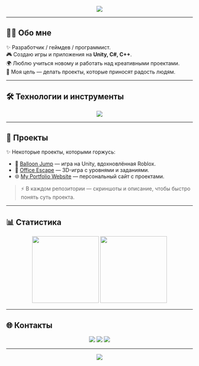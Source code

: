 
<p align="center">
  <img src="https://capsule-render.vercel.app/api?type=venom&height=200&color=gradient&text=🌌%20YOUR_NAME%20🚀&fontSize=50&fontAlignY=45&animation=twinkling&stroke=00ffea" />
</p>

---

## 👨‍💻 Обо мне
✨ Разработчик / геймдев / программист.  
🎮 Создаю игры и приложения на **Unity, C#, C++**.  
🌍 Люблю учиться новому и работать над креативными проектами.  
🚀 Моя цель — делать проекты, которые приносят радость людям.  

---

## 🛠️ Технологии и инструменты
<p align="center">
  <img src="https://skillicons.dev/icons?i=cs,unity,github,html,css,figma,ps" />
</p>

---

## 📂 Проекты
✨ Некоторые проекты, которыми горжусь:  

- 🎈 [Balloon Jump](https://github.com/YOUR_USERNAME/project1) — игра на Unity, вдохновлённая Roblox.  
- 🏢 [Office Escape](https://github.com/YOUR_USERNAME/project2) — 3D-игра с уровнями и заданиями.  
- 🌐 [My Portfolio Website](https://github.com/YOUR_USERNAME/project3) — персональный сайт с проектами.  

> ⚡ В каждом репозитории — скриншоты и описание, чтобы быстро понять суть проекта.

---

## 📊 Статистика
<p align="center">
  <img src="https://github-readme-stats.vercel.app/api?username=YOUR_USERNAME&show_icons=true&theme=tokyonight&count_private=true" height="180" />
  <img src="https://github-readme-stats.vercel.app/api/top-langs/?username=YOUR_USERNAME&layout=compact&theme=tokyonight" height="180" />
</p>

---

## 🌐 Контакты
<p align="center">
  <a href="mailto:your.email@example.com"><img src="https://img.shields.io/badge/Email-0072ff?style=for-the-badge&logo=gmail&logoColor=white" /></a>
  <a href="https://t.me/your_telegram"><img src="https://img.shields.io/badge/Telegram-00c6ff?style=for-the-badge&logo=telegram&logoColor=white" /></a>
  <a href="https://linkedin.com/in/your-linkedin"><img src="https://img.shields.io/badge/LinkedIn-005f9e?style=for-the-badge&logo=linkedin&logoColor=white" /></a>
</p>

---

<p align="center">
  <img src="https://capsule-render.vercel.app/api?type=waving&color=0:00c6ff,100:0072ff&height=120&section=footer"/>
</p>
